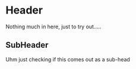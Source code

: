 # Header 
Nothing much in here, just to try out.....
## SubHeader
Uhm just checking if this comes out as a sub-head